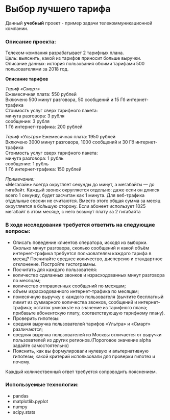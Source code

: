 # Выбор лучшего тарифа

Данный **учебный** проект - пример задачи телекоммуникационной компании. 

### Описание проекта:
Телеком-компания разрабатывает 2 тарифных плана.  
Цель: выяснить, какой из тарифов приносит больше выручки.   
Описание данных: история пользования обоими тарифами 500 пользователями за 2018 год.    

**Описание тарифов**
  
*Тариф «Смарт»*  
Ежемесячная плата: 550 рублей  
Включено 500 минут разговора, 50 сообщений и 15 Гб интернет-трафика  
Стоимость услуг сверх тарифного пакета:  
минута разговора: 3 рубля  
сообщение: 3 рубля  
1 Гб интернет-трафика: 200 рублей  

*Тариф «Ультра»*
Ежемесячная плата: 1950 рублей  
Включено 3000 минут разговора, 1000 сообщений и 30 Гб интернет-трафика  
Стоимость услуг сверх тарифного пакета:  
минута разговора: 1 рубль  
сообщение: 1 рубль  
1 Гб интернет-трафика: 150 рублей  
  
*Примечание:*  
«Мегалайн» всегда округляет секунды до минут, а мегабайты — до гигабайт. Каждый звонок округляется отдельно:   даже если он длился всего 1 секунду, будет засчитан как 1 минута.
Для веб-трафика отдельные сессии не считаются. Вместо этого общая сумма за месяц округляется в бо́льшую сторону. Если абонент использует 1025 мегабайт в этом месяце, с него возьмут плату за 2 гигабайта

### В ходе исследования требуется ответить на следующие вопросы:

- Описать поведение клиентов оператора, исходя из выборки. Сколько минут разговора, сколько сообщений и какой объём интернет-трафика требуется пользователям каждого тарифа в месяц? Посчитайте среднее количество, дисперсию и стандартное отклонение. Постройте гистограммы. 
- Посчитать для каждого пользователя:
 - количество сделанных звонков и израсходованных минут разговора по месяцам;
 - количество отправленных сообщений по месяцам;
 - объем израсходованного интернет-трафика по месяцам;
 - помесячную выручку с каждого пользователя (вычтите бесплатный лимит из суммарного количества звонков, сообщений и интернет-трафика; остаток умножьте на значение из тарифного плана; прибавьте абонентскую плату, соответствующую тарифному плану).
- Проверить гипотезы:
 - средняя выручка пользователей тарифов «Ультра» и «Смарт» различаются;
 - средняя выручка пользователей из Москвы отличается от выручки пользователей из других регионов.(Пороговое значение alpha задайте самостоятельно)
- Пояснить, как вы формулировали нулевую и альтернативную гипотезы;
  какой критерий использовали для проверки гипотез и почему.
  
Каждый количественный ответ требуется сопроводить пояснением.  

### Используемые технологии:

* pandas
* matplotlib.pyplot
* numpy
* scipy.stats


```python

```
